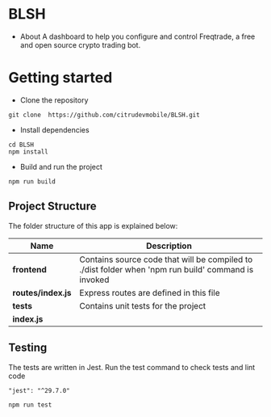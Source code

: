 # BLSH

- About
A dashboard to help you configure and control Freqtrade, a free and open source crypto trading bot.


# Getting started
- Clone the repository
```
git clone  https://github.com/citrudevmobile/BLSH.git
```
- Install dependencies
```
cd BLSH
npm install
```
- Build and run the project
```
npm run build
```
  

## Project Structure
The folder structure of this app is explained below:

| Name | Description |
| ------------------------ | --------------------------------------------------------------------------------------------- | 
| **frontend**             | Contains source code that will be compiled to ./dist folder when 'npm run build' command is invoked
| **routes/index.js**      | Express routes are defined in this file
| **tests**                | Contains unit tests for the project
| **index.js**             | 


## Testing
The tests are written in Jest. Run the test command to check tests and lint code

```
"jest": "^29.7.0"
```
```
npm run test
```




